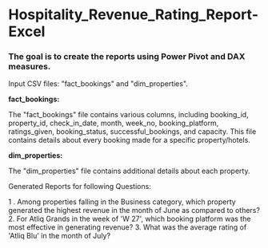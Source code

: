 # Hospitality_Revenue_Rating_Report-Excel

### The goal is to create the reports using Power Pivot and DAX measures.

Input CSV files: "fact_bookings" and "dim_properties".

**fact_bookings:**

The "fact_bookings" file contains various columns, including booking_id, property_id, check_in_date, month, week_no, booking_platform, ratings_given, booking_status, successful_bookings, and capacity. This file contains details about every booking made for a specific property/hotels.

**dim_properties:**

The "dim_properties" file contains additional details about each property.

Generated Reports for following Questions:

1 . Among properties falling in the Business category, which property generated the highest revenue in the month of June as compared to others?
2.	For Atliq Grands in the week of 'W 27', which booking platform was the most effective in generating revenue?
3.	What was the average rating of 'Atliq Blu' in the month of July?
